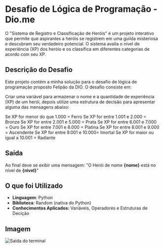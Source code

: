 # Desafio de Lógica de Programação - Dio.me

O "Sistema de Registro e Classificação de Heróis" é um projeto interativo que permite que aspirantes a heróis se registrem em uma guilda misteriosa e descubram seu verdadeiro potencial. O sistema avalia o nível de experiência (XP) dos heróis e os classifica em diferentes categorias de acordo com seu XP.

## Descrição do Desafio
Este projeto contém a minha solução para o desafio de lógica de programação proposto Felipão da DIO. O desafio consiste em:

Criar uma variável para armazenar o nome e a quantidade de experiência (XP) de um herói, depois utilize uma estrutura de decisão para apresentar alguma das mensagens abaixo:

Se XP for menor do que 1.000 = Ferro
Se XP for entre 1.001 e 2.000 = Bronze
Se XP for entre 2.001 e 5.000 = Prata
Se XP for entre 6.001 e 7.000 = Ouro
Se XP for entre 7.001 e 8.000 = Platina
Se XP for entre 8.001 e 9.000 = Ascendente
Se XP for entre 9.001 e 10.000= Imortal
Se XP for maior ou igual a 10.001 = Radiante

## Saída

Ao final deve se exibir uma mensagem:
"O Herói de nome **{nome}** está no nível de **{nivel}**"


## O que foi Utilizado
- **Linguagem**: Python
- **Biblioteca**: Random (nativa do Python)
- **Conhecimentos Aplicados:** Variáveis, Operadores e Estruturas de Decição

## Imagem
![Saida do terminal](https://files.catbox.moe/tod42g.png)
